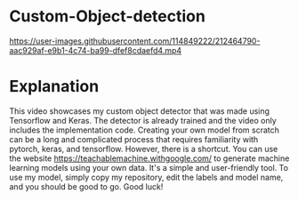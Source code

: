 # Custom-Object-detection

https://user-images.githubusercontent.com/114849222/212464790-aac929af-e9b1-4c74-ba99-dfef8cdaefd4.mp4

# Explanation 

This video showcases my custom object detector that was made using Tensorflow and Keras. The detector is already trained and the video only includes the implementation code. Creating your own model from scratch can be a long and complicated process that requires familiarity with pytorch, keras, and tensorflow. However, there is a shortcut. You can use the website https://teachablemachine.withgoogle.com/ to generate machine learning models using your own data. It's a simple and user-friendly tool. To use my model, simply copy my repository, edit the labels and model name, and you should be good to go. Good luck!

